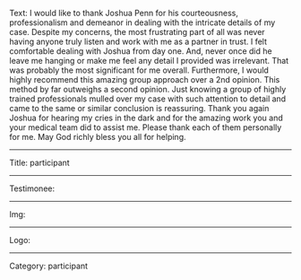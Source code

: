 Text: I would like to thank Joshua Penn for his courteousness, professionalism and demeanor in dealing with the intricate details of my case. Despite my concerns, the most frustrating part of all was never having anyone truly listen and work with me as a partner in trust. I felt comfortable dealing with Joshua from day one. And, never once did he leave me hanging or make me feel any detail I provided was irrelevant. That was probably the most significant for me overall. Furthermore, I would highly recommend this amazing group approach over a 2nd opinion. This method by far outweighs a second opinion. Just knowing a group of highly trained professionals mulled over my case with such attention to detail and came to the same or similar conclusion is reassuring. Thank you again Joshua for hearing my cries in the dark and for the amazing work you and your medical team did to assist me. Please thank each of them personally for me. May God richly bless you all for helping. 

----

Title: participant

----

Testimonee:

----

Img:

----

Logo:

----

Category: participant
